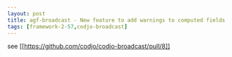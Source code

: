 ```yaml
---
layout: post
title: agf-broadcast - New feature to add warnings to computed fields
tags: [framework-2-57,codjo-broadcast]
---
```

see [[https://github.com/codjo/codjo-broadcast/pull/8]]